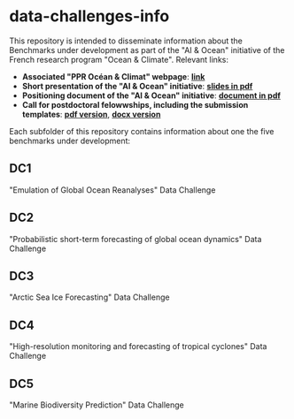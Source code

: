 # data-challenges-info
This repository is intended to disseminate information about the Benchmarks under development as part of the "AI & Ocean" initiative of the French research program "Ocean & Climate".
Relevant links:
- **Associated "PPR Océan & Climat" webpage**: [**link**](https://www.ocean-climat.fr/Le-PPR/Actualites/Intelligence-artificielle-Appel-a-postdoc-et-data-challenges)
- **Short presentation of the "AI & Ocean" initiative**: [**slides in pdf**](./action_AI_PPROcean_202501.pdf)
- **Positioning document of the "AI & Ocean" initiative**: [**document in pdf**](./document_action_IA_PPROcean2024.pdf)
- **Call for postdoctoral felowwships, including the submission templates**: [**pdf version**](./AAP_PostDoc_IAOcean_VF.pdf), [**docx version**](./AAP_PostDoc_IAOcean_VF.docx) 

Each subfolder of this repository contains information about one the five benchmarks under development:

## DC1
"Emulation of Global Ocean Reanalyses" Data Challenge

## DC2
"Probabilistic short-term forecasting of global ocean dynamics" Data Challenge

## DC3
"Arctic Sea Ice Forecasting" Data Challenge

## DC4
"High-resolution monitoring and forecasting of tropical cyclones" Data Challenge

## DC5
"Marine Biodiversity Prediction" Data Challenge
